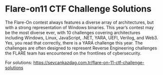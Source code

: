 # Flare-on11 CTF Challenge Solutions

The Flare-On contest always features a diverse array of architectures, but with a strong representation of Windows binaries. This year’s contest may be the most diverse ever, with 10 challenges covering architectures including Windows, Linux, JavaScript, .NET, YARA, UEFI, Verilog, and Web3. Yes, you read that correctly, there is a YARA challenge this year. The challenges are often designed to represent Reverse Engineering challenges the FLARE team has encountered on the frontlines of cybersecurity.

For solutions: https://sevcankazdag.com.tr/flare-on-11-ctf-challenge-solutions

